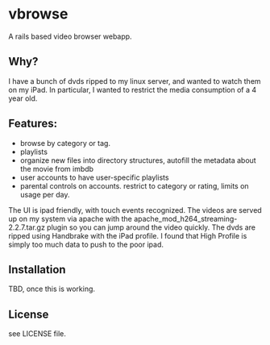 vbrowse
=======

A rails based video browser webapp.

Why?
----

I have a bunch of dvds ripped to my linux server, and wanted to watch them on my iPad.  In
particular, I wanted to restrict the media consumption of a 4 year old.

Features:
---------

* browse by category or tag.
* playlists
* organize new files into directory structures, autofill the metadata about the movie from imbdb
* user accounts to have user-specific playlists
* parental controls on accounts.  restrict to category or rating, limits on usage per day.

 
The UI is ipad friendly, with touch events recognized.  The videos are served up on my system
via apache with the apache_mod_h264_streaming-2.2.7.tar.gz plugin so you can jump around the video
quickly.  The dvds are ripped using Handbrake with the iPad profile.  I found that High Profile is
simply too much data to push to the poor ipad.

Installation
------------
TBD, once this is working.


License
-------
see LICENSE file.

